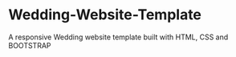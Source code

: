 # Wedding-Website-Template
A responsive Wedding website template built with HTML, CSS and BOOTSTRAP
